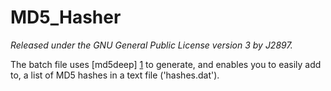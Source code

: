 MD5_Hasher
==========
*Released under the GNU General Public License version 3 by J2897.*

The batch file uses [md5deep] [1] to generate, and enables you to easily add to, a list of MD5 hashes in a text file ('hashes.dat').

   [1]: http://md5deep.sourceforge.net/
